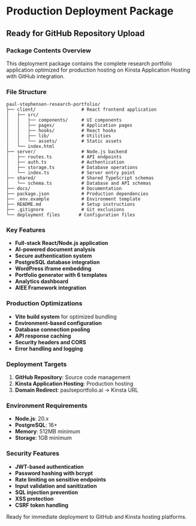 # Production Deployment Package
## Ready for GitHub Repository Upload

### Package Contents Overview
This deployment package contains the complete research portfolio application optimized for production hosting on Kinsta Application Hosting with GitHub integration.

### File Structure
```
paul-stephensen-research-portfolio/
├── client/                 # React frontend application
│   ├── src/
│   │   ├── components/     # UI components
│   │   ├── pages/          # Application pages
│   │   ├── hooks/          # React hooks
│   │   ├── lib/            # Utilities
│   │   └── assets/         # Static assets
│   └── index.html
├── server/                 # Node.js backend
│   ├── routes.ts           # API endpoints
│   ├── auth.ts             # Authentication
│   ├── storage.ts          # Database operations
│   └── index.ts            # Server entry point
├── shared/                 # Shared TypeScript schemas
│   └── schema.ts           # Database and API schemas
├── docs/                   # Documentation
├── package.json            # Production dependencies
├── .env.example            # Environment template
├── README.md               # Setup instructions
├── .gitignore              # Git exclusions
└── deployment files       # Configuration files
```

### Key Features
- **Full-stack React/Node.js application**
- **AI-powered document analysis**
- **Secure authentication system**
- **PostgreSQL database integration**
- **WordPress iframe embedding**
- **Portfolio generator with 6 templates**
- **Analytics dashboard**
- **AIEE Framework integration**

### Production Optimizations
- **Vite build system** for optimized bundling
- **Environment-based configuration**
- **Database connection pooling**
- **API response caching**
- **Security headers and CORS**
- **Error handling and logging**

### Deployment Targets
1. **GitHub Repository**: Source code management
2. **Kinsta Application Hosting**: Production hosting
3. **Domain Redirect**: paulseportfolio.ai → Kinsta URL

### Environment Requirements
- **Node.js**: 20.x
- **PostgreSQL**: 16+
- **Memory**: 512MB minimum
- **Storage**: 1GB minimum

### Security Features
- **JWT-based authentication**
- **Password hashing with bcrypt**
- **Rate limiting on sensitive endpoints**
- **Input validation and sanitization**
- **SQL injection prevention**
- **XSS protection**
- **CSRF token handling**

Ready for immediate deployment to GitHub and Kinsta hosting platforms.